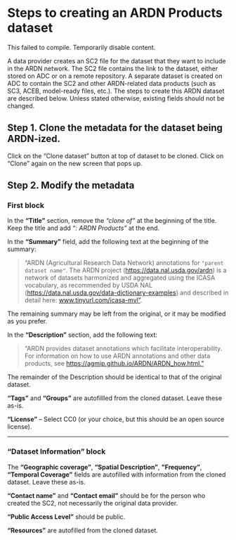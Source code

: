 # Steps to creating an ARDN Products dataset

This failed to compile. Temporarily disable content.

A data provider creates an SC2 file for the dataset that they want to include in the ARDN network. The SC2 file contains the link to the dataset, either stored on ADC or on a remote repository. A separate dataset is created on ADC to contain the SC2 and other ARDN-related data products (such as SC3, ACEB, model-ready files, etc.). The steps to create this ARDN dataset are described below. Unless stated otherwise, existing fields should not be changed.

## Step 1. Clone the metadata for the dataset being ARDN-ized. 

Click on the “Clone dataset” button at top of dataset to be cloned. Click on “Clone” again on the new screen that pops up.

## Step 2. Modify the metadata

### First block
In the **“Title”** section, remove the *“clone of”* at the beginning of the title. Keep the title and add *“: ARDN Products”* at the end.

In the **“Summary”** field, add the following text at the beginning of the summary: 

>“ARDN (Agricultural Research Data Network) annotations for `"parent dataset name"`. The ARDN project (https://data.nal.usda.gov/ardn) is a network of datasets harmonized and aggregated using the ICASA vocabulary, as recommended by USDA NAL (https://data.nal.usda.gov/data-dictionary-examples) and described in detail here:  www.tinyurl.com/icasa-mvl”. 

The remaining summary may be left from the original, or it may be modified as you prefer.


In the **“Description”** section, add the following text: 

>“ARDN provides dataset annotations which facilitate interoperability. For information on how to use ARDN annotations and other data products, see https://agmip.github.io/ARDN/ARDN_how.html.” 

The remainder of the Description should be identical to that of the original dataset.

**“Tags”** and **“Groups”** are autofillled from the cloned dataset. Leave these as-is.

**“License”** – Select CC0 (or your choice, but this should be an open source license).

---
### “Dataset Information” block

The **“Geographic coverage”**, **“Spatial Description”**, **"Frequency”**, **“Temporal Coverage”** fields are autofilled with information from the cloned dataset. Leave these as-is.

**“Contact name”** and **“Contact email”** should be for the person who created the SC2, not necessarily the original data provider.

**“Public Access Level”** should be public.

**“Resources”** are autofilled from the cloned dataset.

<!-- 
---
### “Extended Metadata” block
**“Authors”** will usually be different from authors of the original dataset. Use this field to give credit to the people who generated the SC2 file and other associated ARDN product files.

**“Purpose and Methods”**
- For **“Intended Use”**, insert the following text:

>“ARDN network of interoperable data. See https://agmip.github.io/ARDN/ and https://agmip.github.io/ARDN/ARDN_how.html.”

- **“Use limitations”** – leave this the same as the original dataset.

- **“Equipment or Software Used”** – Insert the following entry:
>Ag Data Commons ARDN project page 
>https://data.nal.usda.gov/ARDN

- **“Citations”** – You can remove all citations, unless a citation exists for use of the translated data. 

- **“Funding sources”** – This would refer to funding for the SC2 generation and translation of the original data. if you generated this under the ARDN NIFA project, Select “National Institute of Food and Agriculture” from the pull-down menu and use: Award #2019-67021-29921. 

- **“Dataset DOI (digital object identifier)"** – Leave blank (ARDN datasets will not get a DOI).

- **“Product type”** – “Dataset”

- **“Cites other Datasets”** – include the name and url for the original dataset metadata record (i.e., the ADC main page for the dataset).

- **“Related Content”** – link to the original dataset here. In addition, add this link:
>Title: “ARDN website”; URL: https://agmip.github.io/ARDN/

- **“Preferred Dataset Citation”**, **"ARIS Log Number"**, **“ISO Topic(s)”**, and **“State or Territory”** – keep the same as the original dataset.

- **“Program”** – Select “ARDN” from the pull-down menu.

---
### Additional entries:
- **“Collection”** list the name of the main dataset.

- **“Highlight image”**, **“Bureau Code”**, **“Program Code”** – leave blank

- **“Publisher”** – should be autofilled as “Ag Data Commons”. 

- **“Revision information”** – can be filled when files or metadata are added, amended. This would include any automated addition of SC3, ACEB files, or model-specific files.

---
### Save the metadata

Click **“Save”**. 

When the metadata are complete and the data file(s) have been uploaded, click **“Submit for Review”**.

---
## Step 3. Add the SC2 file
From the ARDN products metadata page, click **“+ Add Resource”**, at the top of the page to upload the SC2 file.

You can browse for a file or drag it onto the "Upload" window. The name of the SC2 should match the data file name with “-sc2.json” appended. This is done automatically by VMapper and the user generally will not change this name.

Leave blank **“Data previews”**, **“Delimiter”**, and **“Embed”** fields.

In the **“Title”** field, enter: 
>"ARDN SC2 for  `parent dataset name`"

In the **“Description”** field, enter: 
>“ARDN sidecar 2 file which allows dataset to be automatically interpreted and translated to end user formats.”

For **“Format”**, select “json” from the pull-down menu

In the **“Recommended software”** field, enter:
>AgMIP / ARDN Data Factory	https://data.agmip.org/ardn/tools/data_factory 


**“Dataset”** should refer to the original dataset related to this SC2.

**“URL path settings”** – Check “Generate automatic URL alias”

---
### Save your resource file

**“Save”**

You might get a message that the resource has been added.

---
## Step 4. Procedures for generation and upload of SC3, ACEB files

 To manually upload additional files, follow instructions for adding the SC2 file as a resource to the existing dataset (step 3).

-->
